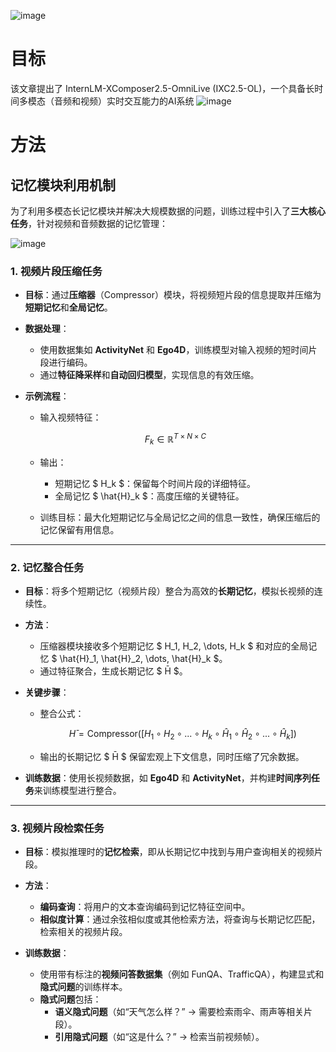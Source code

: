 ![image](https://github.com/user-attachments/assets/70e682fe-6d38-4178-b8d1-8617428b046c)

# 目标

该文章提出了 InternLM-XComposer2.5-OmniLive (IXC2.5-OL)，一个具备长时间多模态（音频和视频）实时交互能力的AI系统
![image](https://github.com/user-attachments/assets/cd4fc1cc-6091-4b80-b4de-1287825aa2af)

# 方法
## **记忆模块利用机制**
为了利用多模态长记忆模块并解决大规模数据的问题，训练过程中引入了**三大核心任务**，针对视频和音频数据的记忆管理：

![image](https://github.com/user-attachments/assets/91e9c192-70f9-44e5-9534-41f9940f6989)



### **1. 视频片段压缩任务**
- **目标**：通过**压缩器**（Compressor）模块，将视频短片段的信息提取并压缩为**短期记忆**和**全局记忆**。  
- **数据处理**：  
   - 使用数据集如 **ActivityNet** 和 **Ego4D**，训练模型对输入视频的短时间片段进行编码。  
   - 通过**特征降采样**和**自动回归模型**，实现信息的有效压缩。

- **示例流程**：  
   - 输入视频特征：
   
   $$ F_k \in \mathbb{R}^{T \times N \times C} $$

   - 输出：  
     - 短期记忆 $ H_k $：保留每个时间片段的详细特征。  
     - 全局记忆 $ \hat{H}_k $：高度压缩的关键特征。

   - 训练目标：最大化短期记忆与全局记忆之间的信息一致性，确保压缩后的记忆保留有用信息。

---

### **2. 记忆整合任务**
- **目标**：将多个短期记忆（视频片段）整合为高效的**长期记忆**，模拟长视频的连续性。  
- **方法**：  
   - 压缩器模块接收多个短期记忆 $ H_1, H_2, \dots, H_k $ 和对应的全局记忆 $ \hat{H}_1, \hat{H}_2, \dots, \hat{H}_k $。  
   - 通过特征聚合，生成长期记忆 $ H̄ $。  

- **关键步骤**：
   - 整合公式：  
   
     $$
     H̄ = \text{Compressor}([H_1 \circ H_2 \circ ... \circ H_k \circ \hat{H}_1 \circ \hat{H}_2 \circ ... \circ \hat{H}_k])
     $$

   - 输出的长期记忆 $ H̄ $ 保留宏观上下文信息，同时压缩了冗余数据。  

- **训练数据**：使用长视频数据，如 **Ego4D** 和 **ActivityNet**，并构建**时间序列任务**来训练模型进行整合。

---

### **3. 视频片段检索任务**
- **目标**：模拟推理时的**记忆检索**，即从长期记忆中找到与用户查询相关的视频片段。  
- **方法**：  
   - **编码查询**：将用户的文本查询编码到记忆特征空间中。  
   - **相似度计算**：通过余弦相似度或其他检索方法，将查询与长期记忆匹配，检索相关的视频片段。  

- **训练数据**：  
   - 使用带有标注的**视频问答数据集**（例如 FunQA、TrafficQA），构建显式和**隐式问题**的训练样本。  
   - **隐式问题**包括：  
     - **语义隐式问题**（如“天气怎么样？” → 需要检索雨伞、雨声等相关片段）。  
     - **引用隐式问题**（如“这是什么？” → 检索当前视频帧）。


